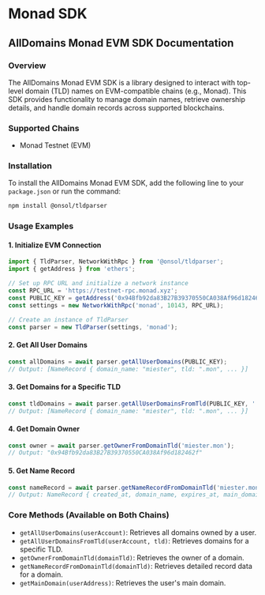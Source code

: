 # Monad SDK

## AllDomains Monad EVM SDK Documentation

### Overview

The AllDomains Monad EVM SDK is a library designed to interact with top-level domain (TLD) names on EVM-compatible chains (e.g., Monad). This SDK provides functionality to manage domain names, retrieve ownership details, and handle domain records across supported blockchains.

### Supported Chains

* Monad Testnet (EVM)

### Installation

To install the AllDomains Monad EVM SDK, add the following line to your `package.json` or run the command:

```bash
npm install @onsol/tldparser
```

### Usage Examples

#### 1. Initialize EVM Connection

```javascript
import { TldParser, NetworkWithRpc } from '@onsol/tldparser';
import { getAddress } from 'ethers';

// Set up RPC URL and initialize a network instance
const RPC_URL = 'https://testnet-rpc.monad.xyz';
const PUBLIC_KEY = getAddress('0x94Bfb92da83B27B39370550CA038Af96d182462f');
const settings = new NetworkWithRpc('monad', 10143, RPC_URL);

// Create an instance of TldParser
const parser = new TldParser(settings, 'monad');
```

#### 2. Get All User Domains

```javascript
const allDomains = await parser.getAllUserDomains(PUBLIC_KEY);
// Output: [NameRecord { domain_name: "miester", tld: ".mon", ... }]
```

#### 3. Get Domains for a Specific TLD

```javascript
const tldDomains = await parser.getAllUserDomainsFromTld(PUBLIC_KEY, '.mon');
// Output: [NameRecord { domain_name: "miester", tld: ".mon", ... }]
```

#### 4. Get Domain Owner

```javascript
const owner = await parser.getOwnerFromDomainTld('miester.mon');
// Output: "0x94Bfb92da83B27B39370550CA038Af96d182462f"
```

#### 5. Get Name Record

```javascript
const nameRecord = await parser.getNameRecordFromDomainTld('miester.mon');
// Output: NameRecord { created_at, domain_name, expires_at, main_domain_address, tld, transferrable }
```

### Core Methods (Available on Both Chains)

* `getAllUserDomains(userAccount)`: Retrieves all domains owned by a user.
* `getAllUserDomainsFromTld(userAccount, tld)`: Retrieves domains for a specific TLD.
* `getOwnerFromDomainTld(domainTld)`: Retrieves the owner of a domain.
* `getNameRecordFromDomainTld(domainTld)`: Retrieves detailed record data for a domain.
* `getMainDomain(userAddress)`: Retrieves the user's main domain.
